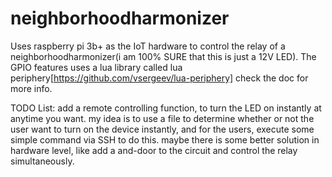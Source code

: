 # neighborhoodharmonizer


Uses raspberry pi 3b+ as the IoT hardware to control the relay of a neighborhoodharmonizer(i am 100% SURE that this is just a 12V LED).
The GPIO features uses a lua library called lua periphery[https://github.com/vsergeev/lua-periphery] check the doc for more info.

TODO List:
add a remote controlling function, to turn the LED on instantly at anytime you want.
my idea is to use a file to determine whether or not the user want to turn on the device instantly, and for the users, execute some simple command via SSH to do this.
maybe there is some better solution in hardware level, like add a and-door to the circuit and control the relay simultaneously.
